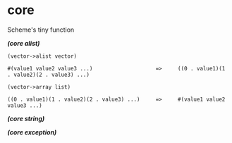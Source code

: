 # core
Scheme's tiny function


***(core alist)***		
		
 `(vector->alist vector)`		
		
		
```
#(value1 value2 value3 ...)                    =>     ((0 . value1)(1 . value2)(2 . value3) ...) 		
```		
		
 `(vector->array list)`		
		
```		
((0 . value1)(1 . value2)(2 . value3) ...)     =>     #(value1 value2 value3 ...)		
```

***(core string)***


***(core exception)***
